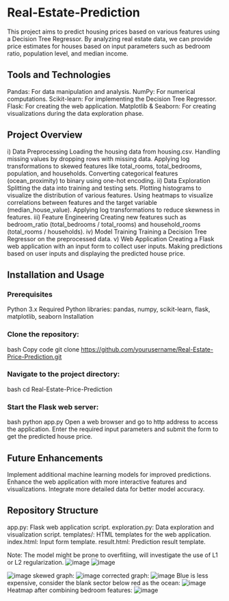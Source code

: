 # Real-Estate-Prediction
This project aims to predict housing prices based on various features using a Decision Tree Regressor. By analyzing real estate data, we can provide price estimates for houses based on input parameters such as bedroom ratio, population level, and median income.

## Tools and Technologies
Pandas: For data manipulation and analysis.
NumPy: For numerical computations.
Scikit-learn: For implementing the Decision Tree Regressor.
Flask: For creating the web application.
Matplotlib & Seaborn: For creating visualizations during the data exploration phase.

## Project Overview
i) Data Preprocessing
Loading the housing data from housing.csv.
Handling missing values by dropping rows with missing data.
Applying log transformations to skewed features like total_rooms, total_bedrooms, population, and households.
Converting categorical features (ocean_proximity) to binary using one-hot encoding.
ii) Data Exploration
Splitting the data into training and testing sets.
Plotting histograms to visualize the distribution of various features.
Using heatmaps to visualize correlations between features and the target variable (median_house_value).
Applying log transformations to reduce skewness in features.
iii) Feature Engineering
Creating new features such as bedroom_ratio (total_bedrooms / total_rooms) and household_rooms (total_rooms / households).
iv) Model Training
Training a Decision Tree Regressor on the preprocessed data.
v) Web Application
Creating a Flask web application with an input form to collect user inputs.
Making predictions based on user inputs and displaying the predicted house price.

## Installation and Usage
### Prerequisites
Python 3.x
Required Python libraries: pandas, numpy, scikit-learn, flask, matplotlib, seaborn
Installation
### Clone the repository:
bash
Copy code
git clone https://github.com/yourusername/Real-Estate-Price-Prediction.git
### Navigate to the project directory:
bash
cd Real-Estate-Price-Prediction
### Start the Flask web server:
bash
python app.py
Open a web browser and go to http address to access the application.
Enter the required input parameters and submit the form to get the predicted house price.

## Future Enhancements
Implement additional machine learning models for improved predictions.
Enhance the web application with more interactive features and visualizations.
Integrate more detailed data for better model accuracy.

## Repository Structure
app.py: Flask web application script.
exploration.py: Data exploration and visualization script.
templates/: HTML templates for the web application.
index.html: Input form template.
result.html: Prediction result template.


Note: The model might be prone to overfitiing, will investigate the use of L1 or L2 regularization.
![image](https://github.com/user-attachments/assets/80f47c44-fb1d-4eff-acdb-c8152de84328)
![image](https://github.com/user-attachments/assets/62e5f177-1a29-4996-959b-86521caaffda)


![image](https://github.com/user-attachments/assets/0cc90aaa-9a15-41c4-a075-31e8db5a0922)
skewed graph:
![image](https://github.com/user-attachments/assets/28d4083f-df5d-424d-91df-563993920a3f)
corrected graph:
![image](https://github.com/user-attachments/assets/006e9a7c-7896-4c11-a235-26b7e4cdef0b)
Blue is less expensive, consider the blank sector below red as the ocean:
![image](https://github.com/user-attachments/assets/e0cf1227-79af-4188-ba0f-18dba18368f1)
Heatmap after combining bedroom features:
![image](https://github.com/user-attachments/assets/a02b2fee-6f47-4030-9b21-0829863b042f)



